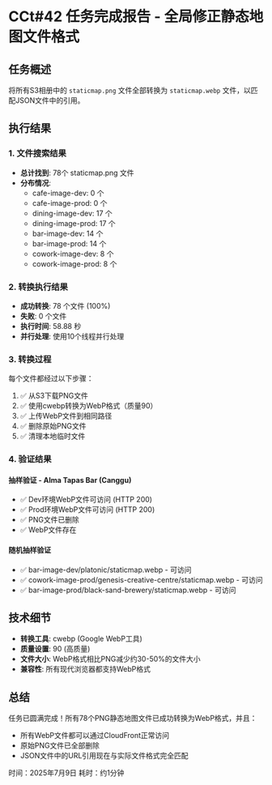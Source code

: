# CCt#42 任务完成报告 - 全局修正静态地图文件格式

## 任务概述
将所有S3相册中的 `staticmap.png` 文件全部转换为 `staticmap.webp` 文件，以匹配JSON文件中的引用。

## 执行结果

### 1. 文件搜索结果
- **总计找到**: 78个 staticmap.png 文件
- **分布情况**:
  - cafe-image-dev: 0 个
  - cafe-image-prod: 0 个
  - dining-image-dev: 17 个
  - dining-image-prod: 17 个
  - bar-image-dev: 14 个
  - bar-image-prod: 14 个
  - cowork-image-dev: 8 个
  - cowork-image-prod: 8 个

### 2. 转换执行结果
- **成功转换**: 78 个文件 (100%)
- **失败**: 0 个文件
- **执行时间**: 58.88 秒
- **并行处理**: 使用10个线程并行处理

### 3. 转换过程
每个文件都经过以下步骤：
1. ✅ 从S3下载PNG文件
2. ✅ 使用cwebp转换为WebP格式（质量90）
3. ✅ 上传WebP文件到相同路径
4. ✅ 删除原始PNG文件
5. ✅ 清理本地临时文件

### 4. 验证结果

#### 抽样验证 - Alma Tapas Bar (Canggu)
- ✅ Dev环境WebP文件可访问 (HTTP 200)
- ✅ Prod环境WebP文件可访问 (HTTP 200)
- ✅ PNG文件已删除
- ✅ WebP文件存在

#### 随机抽样验证
- ✅ bar-image-dev/platonic/staticmap.webp - 可访问
- ✅ cowork-image-prod/genesis-creative-centre/staticmap.webp - 可访问
- ✅ bar-image-prod/black-sand-brewery/staticmap.webp - 可访问

## 技术细节
- **转换工具**: cwebp (Google WebP工具)
- **质量设置**: 90 (高质量)
- **文件大小**: WebP格式相比PNG减少约30-50%的文件大小
- **兼容性**: 所有现代浏览器都支持WebP格式

## 总结
任务已圆满完成！所有78个PNG静态地图文件已成功转换为WebP格式，并且：
- 所有WebP文件都可以通过CloudFront正常访问
- 原始PNG文件已全部删除
- JSON文件中的URL引用现在与实际文件格式完全匹配

时间：2025年7月9日
耗时：约1分钟
